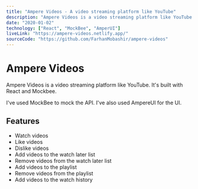 ```yaml
---
title: "Ampere Videos - A video streaming platform like YouTube"
description: "Ampere Videos is a video streaming platform like YouTube. It's built with React and Mockbee."
date: "2020-01-02"
technology: ["React", "MockBee", "AmperUI"]
liveLink: "https://ampere-videos.netlify.app/"
sourceCode: "https://github.com/FarhanMobashir/ampere-videos"
---
```


# Ampere Videos

Ampere Videos is a video streaming platform like YouTube. It's built with React and Mockbee.

I've used MockBee to mock the API. I've also used AmpereUI for the UI.

## Features

- Watch videos
- Like videos
- Dislike videos
- Add videos to the watch later list
- Remove videos from the watch later list
- Add videos to the playlist
- Remove videos from the playlist
- Add videos to the watch history
